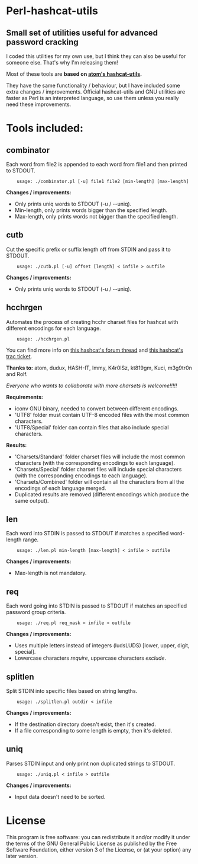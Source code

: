 # Perl-hashcat-utils
## Small set of utilities useful for advanced password cracking

I coded this utilities for my own use, but I think they can also be useful for someone else. That's why I'm releasing them!

Most of these tools are **based on [atom's hashcat-utils](http://hashcat.net/wiki/doku.php?id=hashcat_utils "atom's hashcat-utils homepage").**

They have the same functionality / behaviour, but I have included some extra changes / improvements. Official hashcat-utils and GNU utilities are faster as Perl is an interpreted language, so use them unless you really need these improvements.

# Tools included:

## combinator

Each word from file2 is appended to each word from file1 and then printed to STDOUT.

        usage: ./combinator.pl [-u] file1 file2 [min-length] [max-length]

**Changes / improvements:**

* Only prints uniq words to STDOUT (-u / --uniq).
* Min-length, only prints words bigger than the specified length.
* Max-length, only prints words not bigger than the specified length.

## cutb

Cut the specific prefix or suffix length off from STDIN and pass it to STDOUT.

        usage: ./cutb.pl [-u] offset [length] < infile > outfile

**Changes / improvements:**

* Only prints uniq words to STDOUT (-u / --uniq).

## hcchrgen

Automates the process of creating hcchr charset files for hashcat with different encodings for each language.

        usage: ./hcchrgen.pl

You can find more info on [this hashcat's forum thread](http://hashcat.net/forum/thread-2046.html) and [this hashcat's trac ticket](https://hashcat.net/trac/ticket/55).

**Thanks to:** atom, dudux, HASH-IT, Immy, K4r0lSz, kt819gm, Kuci, m3g9tr0n and Rolf.

*Everyone who wants to collaborate with more charsets is welcome!!!!!*

**Requirements:**

* iconv GNU binary, needed to convert between different encodings.
* 'UTF8' folder must contain UTF-8 encoded files with the most common characters.
* 'UTF8/Special' folder can contain files that also include special characters.

**Results:**

* 'Charsets/Standard' folder charset files will include the most common characters (with the corresponding encodings to each language).
* 'Charsets/Special' folder charset files will include special characters (with the corresponding encodings to each language).
* 'Charsets/Combined' folder will contain all the characters from all the encodings of each language merged.
* Duplicated results are removed (different encodings which produce the same output).

## len

Each word into STDIN is passed to STDOUT if matches a specified word-length range.

        usage: ./len.pl min-length [max-length] < infile > outfile

**Changes / improvements:**

* Max-length is not mandatory.

## req

Each word going into STDIN is passed to STDOUT if matches an specified password group criteria.

        usage: ./req.pl req_mask < infile > outfile

**Changes / improvements:**

* Uses multiple letters instead of integers (ludsLUDS) [lower, upper, digit, special].
* Lowercase characters _require_, uppercase characters _exclude_.

## splitlen

Split STDIN into specific files based on string lengths.

        usage: ./splitlen.pl outdir < infile

**Changes / improvements:**

* If the destination directory doesn't exist, then it's created.
* If a file corresponding to some length is empty, then it's deleted.

## uniq

Parses STDIN input and only print non duplicated strings to STDOUT.

        usage: ./uniq.pl < infile > outfile

**Changes / improvements:**

* Input data doesn't need to be sorted.

# License

This program is free software: you can redistribute it and/or modify it under the terms of the GNU General Public License as published by the Free Software Foundation, either version 3 of the License, or (at your option) any later version.
